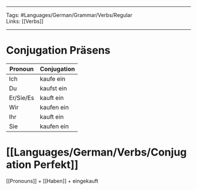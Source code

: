 ___
Tags: #Languages/German/Grammar/Verbs/Regular   
Links: [[Verbs]]
___
# Conjugation Präsens
Pronoun|Conjugation
------------ | ------------
Ich | kaufe ein
Du | kaufst ein
Er/Sie/Es | kauft ein
Wir | kaufen ein
Ihr | kauft ein
Sie | kaufen ein


# [[Languages/German/Verbs/Conjugation Perfekt]]
[[Pronouns]] + [[Haben]] +  eingekauft